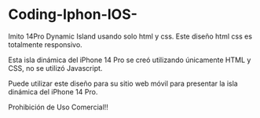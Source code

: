 # Coding-Iphon-IOS-

Imito 14Pro Dynamic Island usando solo html y css. Este diseño html css es totalmente responsivo.

Esta isla dinámica del iPhone 14 Pro se creó utilizando únicamente HTML y CSS, no se utilizó Javascript.

Puede utilizar este diseño para su sitio web móvil para presentar la isla dinámica del iPhone 14 Pro.

Prohibición de Uso Comercial!!
